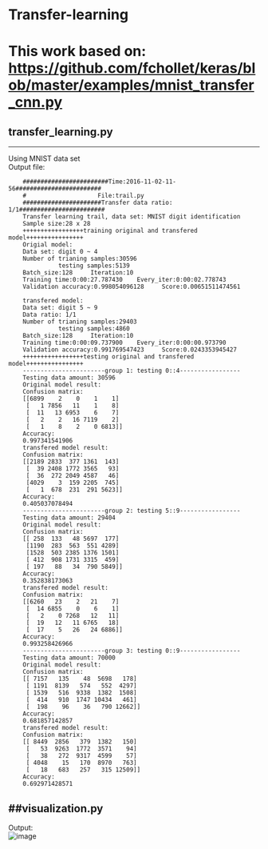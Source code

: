 # Transfer-learning
This work based on:  
https://github.com/fchollet/keras/blob/master/examples/mnist_transfer_cnn.py
=======================================
## transfer_learning.py
-------------
Using MNIST data set  
Output file: 

        ########################Time:2016-11-02-11-56########################        
        #                    File:trail.py
        ######################Transfer data ratio: 1/1########################
        Transfer learning trail, data set: MNIST digit identification
        Sample size:28 x 28
        +++++++++++++++++training original and transfered model++++++++++++++++
        Origial model:
        Data set: digit 0 ~ 4
        Number of trianing samples:30596
                  testing samples:5139
        Batch_size:128     Iteration:10
        Training time:0:00:27.787430    Every_iter:0:00:02.778743
        Validation accuracy:0.998054096128     Score:0.00651511474561

        transfered model:
        Data set: digit 5 ~ 9
        Data ratio: 1/1
        Number of trianing samples:29403
                  testing samples:4860
        Batch_size:128     Iteration:10
        Training time:0:00:09.737900    Every_iter:0:00:00.973790
        Validation accuracy:0.991769547423     Score:0.0243353945427
        +++++++++++++++++testing original and transfered model++++++++++++++++
        -----------------------group 1: testing 0::4-----------------
        Testing data amount: 30596
        Original model result:
        Confusion matrix:
        [[6899    2    0    1    1]
         [   1 7856   11    1    8]
         [  11   13 6953    6    7]
         [   2    2   16 7119    2]
         [   1    8    2    0 6813]]
        Accuracy:
        0.997341541906
        transfered model result:
        Confusion matrix:
        [[2189 2833  377 1361  143]
         [  39 2408 1772 3565   93]
         [  36  272 2049 4587   46]
         [4029    3  159 2205  745]
         [   1  678  231  291 5623]]
        Accuracy:
        0.405037078494
        -----------------------group 2: testing 5::9-----------------
        Testing data amount: 29404
        Original model result:
        Confusion matrix:
        [[ 258  133   48 5697  177]
         [1190  283  563  551 4289]
         [1528  503 2385 1376 1501]
         [ 412  908 1731 3315  459]
         [ 197   88   34  790 5849]]
        Accuracy:
        0.352838173063
        transfered model result:
        Confusion matrix:
        [[6260   23    2   21    7]
         [  14 6855    0    6    1]
         [   2    0 7268   12   11]
         [  19   12   11 6765   18]
         [  17    5   26   24 6886]]
        Accuracy:
        0.993258426966
        -----------------------group 3: testing 0::9-----------------
        Testing data amount: 70000
        Original model result:
        Confusion matrix:
        [[ 7157   135    48  5698   178]
         [ 1191  8139   574   552  4297]
         [ 1539   516  9338  1382  1508]
         [  414   910  1747 10434   461]
         [  198    96    36   790 12662]]
        Accuracy:
        0.681857142857
        transfered model result:
        Confusion matrix:
        [[ 8449  2856   379  1382   150]
         [   53  9263  1772  3571    94]
         [   38   272  9317  4599    57]
         [ 4048    15   170  8970   763]
         [   18   683   257   315 12509]]
        Accuracy:
        0.692971428571
##visualization.py
-----------------------------------
Output:  
![image](https://drive.google.com/open?id=0B5W1oCWDmv-3bzhnbFJfaDRDTmM)


